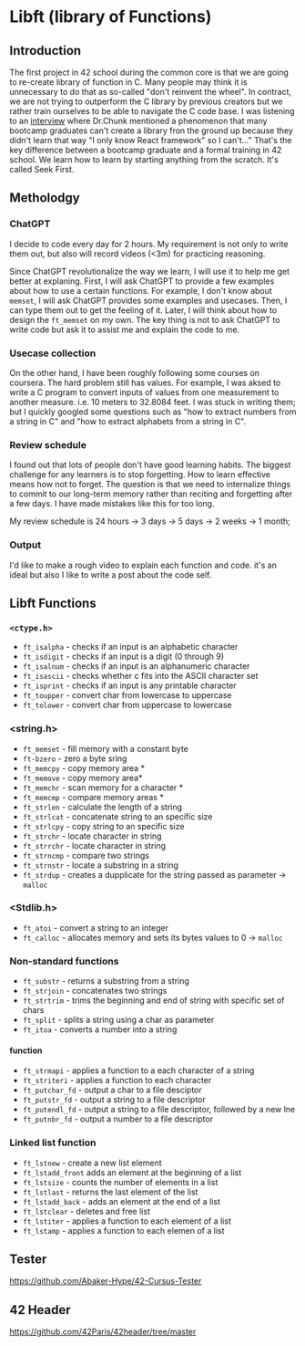 # Libft (library of Functions)

## Introduction

The first project in 42 school during the common core is that we are going to re-create library of function in C. Many people may think it is unnecessary to do that as so-called "don't reinvent the wheel". In contract, we are not trying to outperform the C library by previous creators but we rather train ourselves to be able to navigate the C code base. I was listening to an [interview](https://www.youtube.com/watch?v=OVwJ5EMTSK0&) where Dr.Chunk mentioned a phenomenon that many bootcamp graduates can't create a library fron the ground up because they didn't learn that way "I only know React framework" so I can't..." That's the key difference between a bootcamp graduate and a formal training in 42 school. We learn how to learn by starting anything from the scratch. It's called Seek First. 

## Metholodgy 

### ChatGPT
I decide to code every day for 2 hours. My requirement is not only to write them out, but also will record videos (<3m) for practicing reasoning. 

Since ChatGPT revolutionalize the way we learn, I will use it to help me get better at explaning. First, I will ask ChatGPT to provide a few examples about how to use a certain functions. For example, I don't know about `memset`, I will ask ChatGPT provides some examples and usecases. Then, I can type them out to get the feeling of it. Later, I will think about how to design the `ft_memset` on my own. 
The key thing is not to ask ChatGPT to write code but ask it to assist me and explain the code to me.

### Usecase collection
On the other hand, I have been roughly following some courses on coursera. The hard problem still has values. For example, I was aksed to write a C program to convert inputs of values from one measurement to another measure. i.e. 10 meters to 32.8084 feet. I was stuck in writing them; but I quickly googled some questions such as "how to extract numbers from a string in C" and "how to extract alphabets from a string in C". 

### Review schedule
I found out that lots of people don't have good learning habits. The biggest challenge for any learners is to stop forgetting. How to learn effective means how not to forget. The question is that we need to internalize things to commit to our long-term memory rather than reciting and forgetting after a few days. I have made mistakes like this for too long. 

My review schedule is 24 hours -> 3 days -> 5 days -> 2 weeks -> 1 month; 

### Output

I'd like to make a rough video to explain each function and code. it's an ideal but also I like to write a post about the code self. 

## Libft Functions

### `<ctype.h>`

- `ft_isalpha` - checks if an input is an alphabetic character
- `ft_isdigit` - checks if an input is a digit (0 through 9)
- `ft_isalnum` - checks if an input is an alphanumeric character
- `ft_isascii` - checks whether c fits into the ASCII character set
- `ft_isprint` - checks if an input is  any printable character
- `ft_toupper` - convert char from lowercase to uppercase
- `ft_tolower` - convert char from uppercase to lowercase

### <string.h>

- `ft_memset` - fill memory with a constant byte
- `ft-bzero` - zero a byte sring
- `ft_memcpy` - copy memory area *
- `ft_memove` - copy memory area*
- `ft_memchr` - scan memory for a character *
- `ft_memcmp` - compare memory areas *
- `ft_strlen` - calculate the length of a string
- `ft_strlcat` - concatenate string to an specific size
- `ft_strlcpy` - copy string to an specific size
- `ft_strchr` - locate character in string
- `ft_strrchr` - locate character in string
- `ft_strncmp` - compare two strings
- `ft_strnstr` - locate a substring in a string
- `ft_strdup` - creates a dupplicate for the string passed as parameter -> `malloc`

### <Stdlib.h>
- `ft_atoi` - convert a string to an integer
- `ft_calloc` - allocates memory and sets its bytes values to 0 -> `malloc`

### Non-standard functions
- `ft_substr` - returns a substring from a string
- `ft_strjoin` - concatenates two strings
- `ft_strtrim` - trims the beginning and end of string with specific set of chars
- `ft_split` - splits a string using a char as parameter
- `ft_itoa` - converts a number into a string

#### function
- `ft_strmapi` - applies a function to a each character of a string
- `ft_striteri` - applies a function to each character
- `ft_putchar_fd` - output a char to a file desciptor
- `ft_putstr_fd` - output a string to a file descriptor
- `ft_putendl_fd` - output a string to a file descriptor, followed by a new lne
- `ft_putnbr_fd` - output a number to a file descriptor

### Linked list function

- `ft_lstnew` - create a new list element
- `ft_lstadd_front` adds an element at the beginning of a list
- `ft_lstsize` - counts the number of elements in a list
- `ft_lstlast` - returns the last element of the list
- `ft_lstadd_back` - adds an element at the end of a list
- `ft_lstclear` - deletes and free list
- `ft_lstiter` - applies a function to each element of a list
- `ft_lstamp` - applies a function to each elemen of a list


## Tester

https://github.com/Abaker-Hype/42-Cursus-Tester

## 42 Header

https://github.com/42Paris/42header/tree/master

